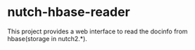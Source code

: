 nutch-hbase-reader
==================

This project provides a web interface to read the docinfo from hbase(storage in nutch2.*).
